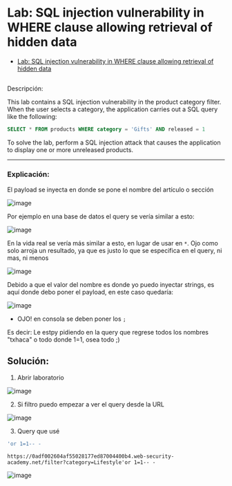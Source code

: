 # Lab: SQL injection vulnerability in WHERE clause allowing retrieval of hidden data

- [Lab: SQL injection vulnerability in WHERE clause allowing retrieval of hidden data](https://portswigger.net/web-security/sql-injection/lab-retrieve-hidden-data)

## 

Descripción:

This lab contains a SQL injection vulnerability in the product category filter. When the user selects a category, the application carries out a SQL query like the following:

````sql
SELECT * FROM products WHERE category = 'Gifts' AND released = 1
````

To solve the lab, perform a SQL injection attack that causes the application to display one or more unreleased products.

---

### Explicación:

El payload se inyecta en donde se pone el nombre del artículo o sección

![image](https://github.com/Fz3r0/Fz3r0_-_SQLi/assets/94720207/0b35f1ca-3c73-4837-a0f8-b5be87e084bf)

Por ejemplo en una base de datos el query se vería similar a esto: 

![image](https://github.com/Fz3r0/Fz3r0_-_SQLi/assets/94720207/c4e14787-7ed5-4ce9-b060-427c3c66f574)

En la vida real se vería más similar a esto, en lugar de usar en `*`.
Ojo como solo arroja un resultado, ya que es justo lo que se especifica en el query, ni mas, ni menos

![image](https://github.com/Fz3r0/Fz3r0_-_SQLi/assets/94720207/837008ac-50fd-452b-86ff-5e0881daed0d)

Debido a que el valor del nombre es donde yo puedo inyectar strings, es aquí donde debo poner el payload, en este caso quedaría:

![image](https://github.com/Fz3r0/Fz3r0_-_SQLi/assets/94720207/b0dfe131-415e-4d63-afea-1c43853733e0)

- OJO! en consola se deben poner los `;`

Es decir: Le estpy pidiendo en la query que regrese todos los nombres "txhaca" o todo donde 1=1, osea todo ;)

## Solución:

1. Abrir laboratorio

![image](https://github.com/Fz3r0/Fz3r0_-_SQLi/assets/94720207/a56c4773-50c8-41b7-82b7-94631079ad1c)

2. Si filtro puedo empezar a ver el query desde la URL

![image](https://github.com/Fz3r0/Fz3r0_-_SQLi/assets/94720207/4349813d-9f17-4542-9695-ed2d23113a01)

3. Query que usé

````sql
'or 1=1-- -
````
````http
https://0adf002604af55028177ed87004400b4.web-security-academy.net/filter?category=Lifestyle'or 1=1-- -
````

![image](https://github.com/Fz3r0/Fz3r0_-_SQLi/assets/94720207/22e3492e-a7c7-4573-a966-73830aa681fe)



